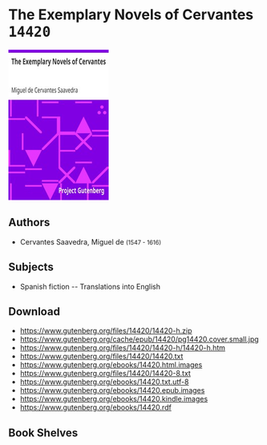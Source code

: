 # The Exemplary Novels of Cervantes <kbd>14420</kbd>

![](./cover.medium.jpg "")

## Authors


 - Cervantes Saavedra, Miguel de <small>(1547 - 1616)</small>

## Subjects


 - Spanish fiction -- Translations into English

## Download


 - https://www.gutenberg.org/files/14420/14420-h.zip
 - https://www.gutenberg.org/cache/epub/14420/pg14420.cover.small.jpg
 - https://www.gutenberg.org/files/14420/14420-h/14420-h.htm
 - https://www.gutenberg.org/files/14420/14420.txt
 - https://www.gutenberg.org/ebooks/14420.html.images
 - https://www.gutenberg.org/files/14420/14420-8.txt
 - https://www.gutenberg.org/ebooks/14420.txt.utf-8
 - https://www.gutenberg.org/ebooks/14420.epub.images
 - https://www.gutenberg.org/ebooks/14420.kindle.images
 - https://www.gutenberg.org/ebooks/14420.rdf

## Book Shelves


